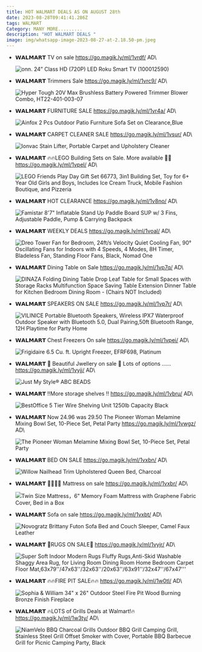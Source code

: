 ```yaml
---
title: HOT WALMART DEALS AS ON AUGUST 28th
date: 2023-08-28T09:41:41.286Z
tags: WALMART
Category: MANY MORE.........
description: "HOT WALMART DEALS "
image: img/whatsapp-image-2023-08-27-at-2.18.50-pm.jpeg
---
```

* 𝗪𝗔𝗟𝗠𝗔𝗥𝗧
  TV on sale
  https://go.magik.ly/ml/1vrdf/
  AD\

  ![onn. 24” Class HD (720P) LED Roku Smart TV (100012590)](https://i5.walmartimages.com/asr/ef7e092e-3313-45f1-aea5-7ac0bcea6176.be3f4769d4b185e5d7258aef1bb66ff6.jpeg?odnHeight=768&odnWidth=768&odnBg=FFFFFF)
* 𝗪𝗔𝗟𝗠𝗔𝗥𝗧
  Trimmers Sale 
  https://go.magik.ly/ml/1vrc9/
  AD\

  ![Hyper Tough 20V Max Brushless Battery Powered Trimmer Blower Combo, HT22-401-003-07](https://i5.walmartimages.com/seo/Hyper-Tough-20V-Max-Brushless-Battery-Powered-Trimmer-Blower-Combo-HT22-401-003-07_c042c634-2f2b-49d1-ab10-d63fab4b69a2.e1e47ef773fd8cc7d3ddb4b4a4cc58eb.jpeg?odnHeight=768&odnWidth=768&odnBg=FFFFFF)
* 𝗪𝗔𝗟𝗠𝗔𝗥𝗧
  FURNITURE SALE
  https://go.magik.ly/ml/1vr4a/
  AD\

  ![Ainfox 2 Pcs Outdoor Patio Furniture Sofa Set on Clearance,Blue](https://i5.walmartimages.com/asr/4a842a86-27c9-40c2-8022-9e3b3f4bc746.1e5596726f9fab419454b6c3511994eb.jpeg?odnHeight=612&odnWidth=612&odnBg=FFFFFF)
* 𝗪𝗔𝗟𝗠𝗔𝗥𝗧
  CARPET CLEANER SALE
  https://go.magik.ly/ml/1vsur/
  AD\

  ![Ionvac Stain Lifter, Portable Carpet and Upholstery Cleaner](https://i5.walmartimages.com/seo/Ionvac-Stain-Lifter-Portable-Carpet-and-Upholstery-Cleaner_7a242cf7-b135-49ef-976e-803e9343c4e8.f9dbd59b9a14c6000fd7506b3ce1f49a.png?odnHeight=768&odnWidth=768&odnBg=FFFFFF)
* 𝗪𝗔𝗟𝗠𝗔𝗥𝗧
  🔥🔥LEGO Building Sets on Sale. More available 🤩🤩 
  https://go.magik.ly/ml/1vpel/
  AD\

  ![LEGO Friends Play Day Gift Set 66773, 3in1 Building Set, Toy for 6+ Year Old Girls and Boys, Includes Ice Cream Truck, Mobile Fashion Boutique, and Pizzeria](https://i5.walmartimages.com/seo/LEGO-Friends-Play-Day-Gift-Set-66773-3in1-Building-Set-Toy-6-Year-Old-Girls-Boys-Includes-Ice-Cream-Truck-Mobile-Fashion-Boutique-Pizzeria_c8422791-28eb-4f5a-a6c4-437b56cdb54d.4dd73799909499e2cc815094eda19850.jpeg?odnHeight=768&odnWidth=768&odnBg=FFFFFF)
* 𝗪𝗔𝗟𝗠𝗔𝗥𝗧
  HOT CLEARANCE 
  https://go.magik.ly/ml/1v8no/
  AD\

  ![Famistar 8'7" Inflatable Stand Up Paddle Board SUP w/ 3 Fins, Adjustable Paddle, Pump & Carrying Backpack](https://i5.walmartimages.com/asr/cba8013a-901e-4801-a5ec-13bf14db0952.db1bc7350a45963472513ac406ae7b1e.jpeg?odnHeight=768&odnWidth=768&odnBg=FFFFFF)
* 𝗪𝗔𝗟𝗠𝗔𝗥𝗧
  WEEKLY DEALS 
  https://go.magik.ly/ml/1voal/
  AD\

  ![Dreo Tower Fan for Bedroom, 24ft/s Velocity Quiet Cooling Fan, 90° Oscillating Fans for Indoors with 4 Speeds, 4 Modes, 8H Timer, Bladeless Fan, Standing Floor Fans, Black, Nomad One](https://i5.walmartimages.com/seo/Dreo-Tower-Fan-Bedroom-24ft-s-Velocity-Quiet-Cooling-Fan-90-Oscillating-Fans-Indoors-4-Speeds-Modes-8H-Timer-Bladeless-Standing-Floor-Fans-Black-Noma_431ce5e6-300f-4362-aaeb-0fdd11b46866.d646f4345f6f0ec9c6dcefd058eb3143.jpeg?odnHeight=768&odnWidth=768&odnBg=FFFFFF)
* 𝗪𝗔𝗟𝗠𝗔𝗥𝗧
  Dining Table on Sale
  https://go.magik.ly/ml/1vp7q/
  AD\

  ![DINAZA Folding Dining Table Drop Leaf Table for Small Spaces with Storage Racks Multifunction Space Saving Table Extension Dinner Table for Kitchen Bedroom Dining Room - (Chairs NOT Included)](https://i5.walmartimages.com/seo/DINAZA-Folding-Dining-Table-Drop-Leaf-Small-Spaces-Storage-Racks-Multifunction-Space-Saving-Extension-Dinner-Kitchen-Bedroom-Room-Chairs-NOT-Included_49c597b3-0d96-426b-99d6-a9638cd98d91.9bdb6d06e96087ab8a56a20dc8c1155f.jpeg?odnHeight=2000&odnWidth=2000&odnBg=FFFFFF)
* 𝗪𝗔𝗟𝗠𝗔𝗥𝗧
  SPEAKERS ON SALE 
  https://go.magik.ly/ml/1vp7r/
  AD\

  ![VILINICE Portable Bluetooth Speakers, Wireless IPX7 Waterproof Outdoor Speaker with Bluetooth 5.0, Dual Pairing,50ft Bluetooth Range, 12H Playtime for Party Home](https://i5.walmartimages.com/asr/61d4fba2-5421-40e1-b589-3d46a67f4fdd.7e1ec5bda703b8cdbe239e41586f8544.jpeg?odnHeight=768&odnWidth=768&odnBg=FFFFFF)
* 𝗪𝗔𝗟𝗠𝗔𝗥𝗧
   Chest Freezers On sale
  https://go.magik.ly/ml/1vpei/
  AD\

  ![Frigidaire 6.5 Cu. ft. Upright Freezer, EFRF698, Platinum](https://i5.walmartimages.com/seo/Frigidaire-6-5-Cu-ft-Upright-Freezer-EFRF698-Platinum_6579bf39-1420-462b-8c4f-259065a157a6.d22c86028e38d2a724acaf02e64479f1.jpeg?odnHeight=612&odnWidth=612&odnBg=FFFFFF)
* 𝗪𝗔𝗟𝗠𝗔𝗥𝗧
  💍 Beautiful Jwellery on sale 💍
  Lots of options ......
  https://go.magik.ly/ml/1vyjj/
  AD\

  ![Just My Style® ABC BEADS](https://i5.walmartimages.com/seo/Just-My-Style-ABC-BEADS_60dec2db-3bcc-4d83-866c-88415755ae13.68eff96e5151e6c2892936b21a0ba7e0.jpeg?odnHeight=768&odnWidth=768&odnBg=FFFFFF)
* 𝗪𝗔𝗟𝗠𝗔𝗥𝗧
  ‼️More storage shelves ‼️
  https://go.magik.ly/ml/1vbru/
  AD\

  ![BestOffice 5 Tier Wire Shelving Unit  1250lb Capacity Black](https://i5.walmartimages.com/seo/BestOffice-5-Tier-Wire-Shelving-Unit-1250lb-Capacity-Black_7e407907-5771-4604-828c-0fa8f70be9d8_1.00c210b325c61aae8e3605bd1945fa44.jpeg?odnHeight=640&odnWidth=640&odnBg=FFFFFF)
* 𝗪𝗔𝗟𝗠𝗔𝗥𝗧
  Now 24.96 was 29.50
  The Pioneer Woman Melamine Mixing Bowl Set, 10-Piece Set, Petal Party
  https://go.magik.ly/ml/1vwgz/
  AD\

  ![The Pioneer Woman Melamine Mixing Bowl Set, 10-Piece Set, Petal Party](https://i5.walmartimages.com/asr/2afb0319-7943-441f-9845-4a60666915af.f5e866543d3e93f85ba50b9ae5bac00e.jpeg?odnHeight=2000&odnWidth=2000&odnBg=FFFFFF)
* 𝗪𝗔𝗟𝗠𝗔𝗥𝗧
  BED ON SALE 
  https://go.magik.ly/ml/1vxbn/
  AD\

  ![Willow Nailhead Trim Upholstered Queen Bed, Charcoal](https://i5.walmartimages.com/seo/Willow-Nailhead-Trim-Upholstered-Queen-Bed-Charcoal_0de6d90e-3b5f-4276-b6a8-c3b9794a5829_2.91c96d1aac74d854d693c7670ed9371d.jpeg?odnHeight=768&odnWidth=768&odnBg=FFFFFF)
* 𝗪𝗔𝗟𝗠𝗔𝗥𝗧
  🌹🌹🌹🌹
  Mattress on sale
  https://go.magik.ly/ml/1vxbr/
  AD\

  ![Twin Size Mattress，6" Memory Foam Mattress with Graphene Fabric Cover, Bed in a Box](https://i5.walmartimages.com/seo/Twin-Size-Mattress-6-Memory-Foam-Mattress-with-Graphene-Fabric-Cover-Bed-in-a-Box_1a3eedf2-25c3-40a2-88cd-a56cf5cf467b.f5b8d68b54ab4812bfb92e308c333f91.jpeg?odnHeight=768&odnWidth=768&odnBg=FFFFFF)
* 𝗪𝗔𝗟𝗠𝗔𝗥𝗧
  Sofa on sale
  https://go.magik.ly/ml/1vxbt/
  AD\

  ![Novogratz Brittany Futon Sofa Bed and Couch Sleeper, Camel Faux Leather](https://i5.walmartimages.com/seo/Novogratz-Brittany-Futon-Sofa-Bed-and-Couch-Sleeper-Camel-Faux-Leather_af8e5aff-7b0a-45f0-8b63-01610c5799f9.6e729b84264d1f9c289bc99083c877c7.jpeg?odnHeight=768&odnWidth=768&odnBg=FFFFFF)
* 𝗪𝗔𝗟𝗠𝗔𝗥𝗧
  🎀RUGS ON SALE🎀
  https://go.magik.ly/ml/1vyjr/
  AD\

  ![Super Soft Indoor Modern Rugs Fluffy Rugs,Anti-Skid Washable Shaggy Area Rug, for Living Room Dining Room Home Bedroom Carpet Floor Mat,63x79''/47x63''/32x63''/20x63''/63x91''/32x47''/67x47'''](https://i5.walmartimages.com/asr/602c4bd9-ecd2-4c84-bbff-41ba74e5b2e0_1.10320344f0af684a9022cb2307408cae.jpeg?odnHeight=768&odnWidth=768&odnBg=FFFFFF)
* 𝗪𝗔𝗟𝗠𝗔𝗥𝗧
  🔥🔥FIRE PIT SALE🔥🔥
  https://go.magik.ly/ml/1w0tl/
  AD\

  ![Sophia & William 34" x 26" Outdoor Steel Fire Pit Wood Burning Bronze Finish Fireplace](https://i5.walmartimages.com/seo/Sophia-William-34-x-26-Outdoor-Steel-Fire-Pit-Wood-Burning-Bronze-Finish-Fireplace_bfd314fe-c21c-45d2-bb59-704221d99024.e857b7f1096d75471a5960d9969b6854.jpeg?odnHeight=640&odnWidth=640&odnBg=FFFFFF)
* 𝗪𝗔𝗟𝗠𝗔𝗥𝗧
  🔥LOTS of Grills Deals at Walmart!🔥
  https://go.magik.ly/ml/1w3ty/
  AD\

  ![NiamVelo BBQ Charcoal Grills Outdoor BBQ Grill Camping Grill, Stainless Steel Grill Offset Smoker with Cover, Portable BBQ Barbecue Grill for Picnic Camping Party, Black](https://i5.walmartimages.com/seo/NiamVelo-BBQ-Charcoal-Grills-Outdoor-Grill-Camping-Grill-Stainless-Steel-Offset-Smoker-Cover-Portable-Barbecue-Picnic-Party-Black_bb452e1a-2253-4740-b0d9-98c7722551be.0e8375fc0cb7db73109cd426f43e9a23.jpeg?odnHeight=2000&odnWidth=2000&odnBg=FFFFFF)